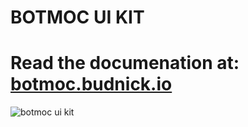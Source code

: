 # BOTMOC UI KIT

# Read the documenation at: [botmoc.budnick.io](https://botmoc.budnick.io/)
![botmoc ui kit](https://user-images.githubusercontent.com/18271248/48287149-815fca80-e42d-11e8-933c-d474a4c56d44.png)
